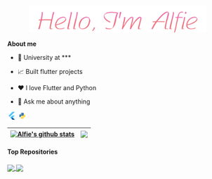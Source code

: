 <p align="center"><a href="https://yi226.github.io"><img width="80%" alt="Hello, I'm Alfie. I do open source!" src="./assets/readme-header.png" /></a></p>

**About me**

- 💼 University at ***

- 📈 Built flutter projects

- ❤️ I love Flutter and Python

- 💬 Ask me about anything

<code><img height="20" alt="javascript" src="https://raw.githubusercontent.com/github/explore/80688e429a7d4ef2fca1e82350fe8e3517d3494d/topics/flutter/flutter.png"></code> <code><img height="20" alt="typescript" src="https://raw.githubusercontent.com/github/explore/80688e429a7d4ef2fca1e82350fe8e3517d3494d/topics/python/python.png"></code>   


| <a href="https://github.com/yi226"><img align="center" src="https://github-readme-stats.vercel.app/api?username=yi226&show_icons=true&include_all_commits=true&theme=buefy&hide_border=true" alt="Alfie's github stats" /></a> | <a href="https://github.com/yi226"><img align="center" src="https://github-readme-stats.vercel.app/api/top-langs/?username=yi226&layout=compact&theme=buefy&hide_border=true" /></a> |
| ------------------------------------------------------------ | ------------------------------------------------------------ |

#### Top Repositories
<a href="https://github.com/yi226/auto_scaffold_easy">
  <img align="center" src="https://github-readme-stats.vercel.app/api/pin/?username=yi226&repo=auto_scaffold_easy&theme=buefy" />
</a> <a href="https://github.com/md2report">
  <img align="center" src="https://github-readme-stats.vercel.app/api/pin/?username=yi226&repo=md2report&theme=buefy" />
</a>

<br />
<br />
